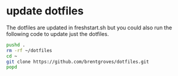 # update dotfiles

The dotfiles are updated in freshstart.sh but you could also run the following code to update just the dotfiles.

```bash
pushd .
rm -rf ~/dotfiles
cd ~
git clone https://github.com/brentgroves/dotfiles.git
popd
```
